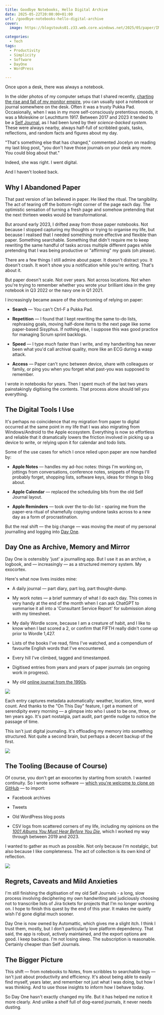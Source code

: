 ```yaml
---
title: Goodbye Notebooks, Hello Digital Archive
date: 2025-05-22T20:00:00+01:00
url: /goodbye-notebooks-hello-digital-archive
cover: 
  image: https://blogstouks01.z33.web.core.windows.net/2025/05/paper/IMG_9702_720.jpeg

categories:
  - Tech
tags:
  - Productivity
  - Simplicity
  - Software
  - DayOne
  - WordPress

---
```


Once upon a desk, there was always a notebook.

In the older photos of my computer setups that I shared recently, [charting the rise and fall of my monitor empire](https://blog.iannelson.uk/from-one-monitor-to-five-and-back-again/), you can usually spot a notebook or journal somewhere on the desk. Often it was a trusty Pukka Pad. Occasionally, when I was in my more self-consciously pretentious moods, it was a Moleskine or Leuchtturm 1917.  Between 2017 and 2023 it tended to be a [Self Journal](https://bestself.co), as I had been lured by their _science-backed system_. These were always nearby, always half-full of scribbled goals, tasks, reflections, and random facts and figures about my day.

"That's something else that has changed," commented Jocelyn on reading my last blog post, "you don't have those journals on your desk any more. You could blog about that."

Indeed, she was right. I went digital.

And I haven't looked back.

## Why I Abandoned Paper

That past version of Ian believed in paper. He liked the ritual. The tangibility. The act of tearing off the bottom-right corner of the page each day. The optimistic sensation of turning a fresh page and somehow pretending that the next thirteen weeks would be transformational.

But around early 2023, I drifted away from those paper notebooks. Not because I stopped capturing my thoughts or trying to organise my life, but because I realised that I needed something more effective and flexible than paper. Something searchable. Something that didn't require me to keep rewriting the same handful of tasks across multiple different pages while pretending that I was being productive or "affirming" my goals (oh please).

There are a few  things I still admire about paper. It doesn't distract you. It doesn't crash. It won't show you a notification while you're writing. That's about it.

But paper doesn't scale. Not over years. Not across locations. Not when you're trying to remember whether you wrote your brilliant idea in the grey notebook in Q3 2022 or the navy one in Q1 2021.

I increasingly became aware of the shortcoming of relying on paper:

- **Search** — You can't Ctrl-F a Pukka Pad.

- **Repetition** — I found that I kept rewriting the same to-do lists, rephrasing goals, moving half-done items to the next page like some paper-based Sisyphus. If nothing else, I suppose this was good practice for managing Scrum sprint backlogs.

- **Speed** — I type _much_ faster than I write, and my handwriting has never been what you'd call archival quality, more like an ECG during a wasp attack.

- **Access** — Paper can't sync between device, share with colleagues or family, or ping you when you forget what past-you was supposed to remember.

I wrote in notebooks for years. Then I spent much of the last two years painstakingly digitising the contents. That process alone should tell you everything.

## The Digital Tools I Use

It's perhaps no coincidence that my migration from paper to digital occurred at the same point in my life that I was also migrating from Windows/Android to the Apple ecosystem. Everything is now so effortless and reliable that it dramatically lowers the friction involved in picking up a device to write, or relying upon it for calendar and todo lists.

Some of the use cases for which I once relied upon paper are now handled by:

- **Apple Notes** — handles my ad-hoc notes: things I'm working on, jottings from conversations, conference notes, snippets of things I'll probably forget, shopping lists, software keys, ideas for things to blog about.

- **Apple Calendar** — replaced the scheduling bits from the old Self Journal layout.

- **Apple Reminders** — took over the to-do list - sparing me from the paper-era ritual of shamefully copying undone tasks across to a new day as a form of procrastination.

But the real shift — the big change — was moving the _meat_ of my personal journalling and logging into [Day One](https://dayoneapp.com).

## Day One as Archive, Memory and Mirror

Day One is ostensibly 'just' a journalling app. But I use it as an archive, a logbook, and — increasingly — as a structured memory system. My exocortex.

Here's what now lives insides mine:

- A daily journal — part diary, part log, part thought-dump.

- My work notes — a brief summary of what I do each day. This comes in very handy at the end of the month when I can ask ChatGPT to summarise it all into a 'Consultant Service Report' for submission along with my timesheet.

- My daily Wordle score, because I am a creature of habit, and I like to know when I last scored a 2, or confirm that FIFTH really didn't come up prior to Wordle 1,427.

- Lists of the books I've read, films I've watched, and a compendium of favourite English words that I've encountered.

- Every hill I've climbed, tagged and timestamped.

- Digitised entries from years and years of paper journals (an ongoing work in progress).

- My old [online journal from the 1990s](https://falime.iannelson.uk).

[![](https://blogstouks01.z33.web.core.windows.net/2025/05/paper/words_720.png)](https://blogstouks01.z33.web.core.windows.net/2025/05/paper/words.png)

Each entry captures metadata automatically: weather, location, time, word count. And thanks to the "On This Day" feature, I get a moment of serendipity every morning — a glimpse into who I used to be one, three, or ten years ago. It's part nostalgia, part audit, part gentle nudge to notice the passage of time.

This isn't just digital journaling. It's offloading my memory into something structured. Not quite a second brain, but perhaps a decent backup of the first.

[![](https://blogstouks01.z33.web.core.windows.net/2025/05/paper/wordle_720.png)](https://blogstouks01.z33.web.core.windows.net/2025/05/paper/wordle.png)

## The Tooling (Because of Course)

Of course, you don't get an exocortex by starting from scratch. I wanted continuity. So I wrote some software — [which you're welcome to clone on GitHub](https://github.com/ianfnelson/DayOneImporter) — to import:

- Facebook archives

- Tweets

- Old WordPress blog posts

- CSV logs from scattered corners of my life, including my opinions on the [_1001 Albums You Must Hear Before You Die_](https://amzn.to/4j9sH9b), which I worked my way through between 2019 and 2023.

I wanted to gather as much as possible. Not only because I'm nostalgic, but also because I like completeness. The act of collection is its own kind of reflection.

[![](https://blogstouks01.z33.web.core.windows.net/2025/05/paper/twitter_720.png)](https://blogstouks01.z33.web.core.windows.net/2025/05/paper/twitter.png)

## Regrets, Caveats and Mild Anxieties

I'm still finishing the digitisation of my old Self Journals - a long, slow process involving deciphering my own handwriting and judiciously choosing not to transcribe lists of Jira tickets for projects that I'm no longer working on. I hope to finish this quest by the end of this year. It makes me quietly wish I'd gone digital much sooner.

Day One is now owned by Automattic, which gives me a slight itch. I think I trust them, mostly, but I don't particularly love platform dependency. That said, the app is robust, actively maintained, and the export options are good. I keep backups. I'm not losing sleep. The subscription is reasonable. Certainly cheaper than Self Journals.

## The Bigger Picture

This shift — from notebooks to Notes, from scribbles to searchable logs — isn't just about productivity and efficiency. It's about being able to easily find myself, years later, and remember not just what I was doing, but how I was thinking. And to use those insights to inform how I behave today.

So Day One hasn't exactly changed my life. But it has helped me notice it more clearly.
And unlike a shelf full of dog-eared journals, it never needs dusting.
